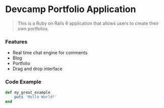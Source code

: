 # Devcamp Portfolio Application

> This is a Ruby on Rails 6 application that allows users to create their own portfolios.

### Features

- Real time chat engine for comments
- Blog
- Portfolio
- Drag and drop interface

### Code Example

```ruby
def my_great_example
    puts 'Hello World!'
end
```
